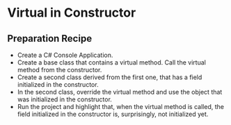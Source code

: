 # Virtual in Constructor

## Preparation Recipe

- Create a C# Console Application.
- Create a base class that contains a virtual method. Call the virtual method from the constructor.
- Create a second class derived from the first one, that has a field initialized in the constructor.
- In the second class, override the virtual method and use the object that was initialized in the constructor.
- Run the project and highlight that, when the virtual method is called, the field initialized in the constructor is, surprisingly, not initialized yet.
